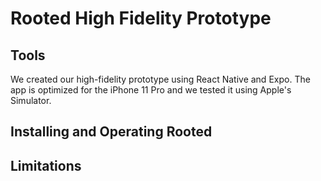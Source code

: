 # Rooted High Fidelity Prototype

## Tools
We created our high-fidelity prototype using React Native and Expo. The app is optimized for the iPhone 11 Pro and we tested it using Apple's Simulator.

## Installing and Operating Rooted

## Limitations
